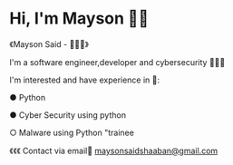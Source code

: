 # Hi, I'm Mayson 👋🏼 

 《Mayson Said - 👩🏻‍💻》
       
I'm a
software engineer,developer 
and cybersecurity 🙋🏻‍♀️

I'm interested and have experience in 📌: 

● Python

● Cyber Security using python 


 ○ Malware using Python "trainee

《《《 Contact via email📩 maysonsaidshaaban@gmail.com 

